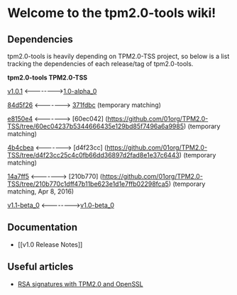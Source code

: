 # Welcome to the tpm2.0-tools wiki!
## Dependencies
tpm2.0-tools is heavily depending on TPM2.0-TSS project, so below is a list tracking the dependencies of each release/tag of tpm2.0-tools.

**tpm2.0-tools TPM2.0-TSS**

   [v1.0.1](https://github.com/01org/tpm2.0-tools/releases/tag/v1.0.1) <-------->[1.0-alpha_0](https://github.com/01org/TPM2.0-TSS/releases/tag/1.0-alpha_0)

   [84d5f26](https://github.com/01org/tpm2.0-tools/tree/84d5f262f281556c57f7ec2fba06eda3acadd26c) <-------> [371fdbc](https://github.com/01org/TPM2.0-TSS/tree/371fdbc638c55b9ac8a0eaec9375dbca0412861c) (temporary matching)

   [e8150e4](https://github.com/01org/tpm2.0-tools/tree/e8150e48dd47f761dff10583631b2a0a30ee4d90) <-------> [60ec042] (https://github.com/01org/TPM2.0-TSS/tree/60ec04237b5344666435e129bd85f7496a6a9985) (temporary matching)

   [4b4cbea](https://github.com/01org/tpm2.0-tools/tree/4b4cbeafe30430f42826592dee2abafec818385f) <-------> [d4f23cc] (https://github.com/01org/TPM2.0-TSS/tree/d4f23cc25c4c0fb66dd36897d2fad8e1e37c6443) (temporary matching)

   [14a7ff5](https://github.com/01org/tpm2.0-tools/tree/14a7ff527bc0411c215bd9d575f2866e1f2e71cf) <-------> [210b770] (https://github.com/01org/TPM2.0-TSS/tree/210b770c1dff47b11be623e1d1e7ffb02298fca5) (temporary matching, Apr 8, 2016)

   [v1.1-beta_0](https://github.com/01org/tpm2.0-tools/releases/tag/v1.1-beta_0) <-------->[v1.0-beta_0](https://github.com/01org/TPM2.0-TSS/releases/tag/v1.0-beta_0)


## Documentation
* [[v1.0 Release Notes]]

## Useful articles
* [RSA signatures with TPM2.0 and OpenSSL](https://dguerriblog.wordpress.com/2016/03/03/tpm2-0-and-openssl-on-linux-2/)